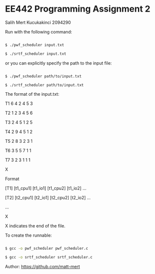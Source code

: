 # EE442 Programming Assignment 2

Salih Mert Kucukakinci 2094290


Run with the following command:


```bash

$ ./pwf_scheduler input.txt

$ ./srtf_scheduler input.txt

```


or you can explicitly specify the path to the input file:


```bash

$ ./pwf_scheduler path/to/input.txt

$ ./srtf_scheduler path/to/input.txt

```


The format of the input.txt:


T1 6 4 2 4 5 3

T2 1 2 3 4 5 6

T3 2 4 5 1 2 5

T4 2 9 4 5 1 2

T5 2 8 3 2 3 1

T6 3 5 5 7 1 1

T7 3 2 3 1 1 1

X


Format

[T1] [t1_cpu1] [t1_io1] [t1_cpu2] [t1_io2] ...

[T2] [t2_cpu1] [t2_io1] [t2_cpu2] [t2_io2] ...

...

X

X indicates the end of the file.


To create the runnable:


```bash

$ gcc -o pwf_scheduler pwf_scheduler.c

$ gcc -o srtf_scheduler srtf_scheduler.c

```

Author: https://github.com/matt-mert

